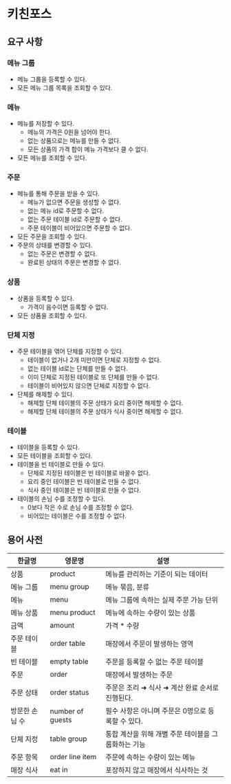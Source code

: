 # 키친포스

## 요구 사항
### 메뉴 그룹
- 메뉴 그룹을 등록할 수 있다.
- 모든 메뉴 그룹 목록을 조회할 수 있다.
### 메뉴
- 메뉴를 저장할 수 있다.
  - 메뉴의 가격은 0원을 넘어야 한다.
  - 없는 상품으로는 메뉴를 만들 수 없다.
  - 모든 상품의 가격 합이 메뉴 가격보다 클 수 없다.
- 모든 메뉴를 조회할 수 있다.
### 주문
- 메뉴를 통해 주문을 받을 수 있다.
  - 메뉴가 없으면 주문을 생성할 수 없다.
  - 없는 메뉴 id로 주문할 수 없다.
  - 없는 주문 테이블 id로 주문할 수 없다.
  - 주문 테이블이 비어있으면 주문할 수 없다.
- 모든 주문을 조회할 수 있다.
- 주문의 상태를 변경할 수 있다.
  - 없는 주문은 변경할 수 없다.
  - 완료된 상태의 주문은 변경할 수 없다.
### 상품
- 상품을 등록할 수 있다.
  - 가격이 음수이면 등록할 수 없다.
- 모든 상품을 조회할 수 있다.
### 단체 지정
- 주문 테이블을 엮어 단체를 지정할 수 있다.
  - 테이블이 없거나 2개 미만이면 단체로 지정할 수 없다.
  - 없는 테이블 id로는 단체를 만들 수 없다.
  - 이미 단체로 지정된 테이블로 또 단체를 만들 수 없다.
  - 테이블이 비어있지 않으면 단체로 지정할 수 없다.
- 단체를 해제할 수 있다.
  - 해제할 단체 테이블의 주문 상태가 요리 중이면 해제할 수 없다.
  - 해제할 단체 테이블의 주문 상태가 식사 중이면 해제할 수 없다.
### 테이블
- 테이블을 등록할 수 있다.
- 모든 테이블을 조회할 수 있다.
- 테이블을 빈 테이블로 만들 수 있다.
  - 단체로 지정된 테이블은 빈 테이블로 바꿀수 없다.
  - 요리 중인 테이블은 빈 테이블로 만들 수 없다.
  - 식사 중인 테이블은 빈 테이블로 만들 수 없다.
- 테이블의 손님 수를 조정할 수 있다.
  - 0보다 작은 수로 손님 수를 조정할 수 없다.
  - 비어있는 테이블은 수를 조정할 수 없다.


## 용어 사전

| 한글명 | 영문명 | 설명 |
| --- | --- | --- |
| 상품 | product | 메뉴를 관리하는 기준이 되는 데이터 |
| 메뉴 그룹 | menu group | 메뉴 묶음, 분류 |
| 메뉴 | menu | 메뉴 그룹에 속하는 실제 주문 가능 단위 |
| 메뉴 상품 | menu product | 메뉴에 속하는 수량이 있는 상품 |
| 금액 | amount | 가격 * 수량 |
| 주문 테이블 | order table | 매장에서 주문이 발생하는 영역 |
| 빈 테이블 | empty table | 주문을 등록할 수 없는 주문 테이블 |
| 주문 | order | 매장에서 발생하는 주문 |
| 주문 상태 | order status | 주문은 조리 ➜ 식사 ➜ 계산 완료 순서로 진행된다. |
| 방문한 손님 수 | number of guests | 필수 사항은 아니며 주문은 0명으로 등록할 수 있다. |
| 단체 지정 | table group | 통합 계산을 위해 개별 주문 테이블을 그룹화하는 기능 |
| 주문 항목 | order line item | 주문에 속하는 수량이 있는 메뉴 |
| 매장 식사 | eat in | 포장하지 않고 매장에서 식사하는 것 |
